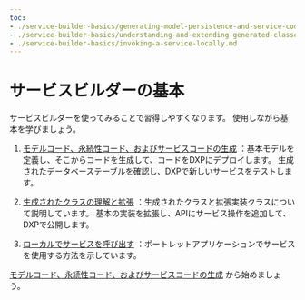 ```yaml
---
toc:
- ./service-builder-basics/generating-model-persistence-and-service-code.md
- ./service-builder-basics/understanding-and-extending-generated-classes.md
- ./service-builder-basics/invoking-a-service-locally.md
---
```

# サービスビルダーの基本

サービスビルダーを使ってみることで習得しやすくなります。 使用しながら基本を学びましょう。

1. [モデルコード、永続性コード、およびサービスコードの生成](./service-builder-basics/generating-model-persistence-and-service-code.md) ：基本モデルを定義し、そこからコードを生成して、コードをDXPにデプロイします。  生成されたデータベーステーブルを確認し、DXPで新しいサービスをテストします。

1. [生成されたクラスの理解と拡張](./service-builder-basics/understanding-and-extending-generated-classes.md) ：生成されたクラスと拡張実装クラスについて説明しています。 基本の実装を拡張し、APIにサービス操作を追加して、DXPで公開します。

1. [ローカルでサービスを呼び出す](./service-builder-basics/invoking-a-service-locally.md) ：ポートレットアプリケーションでサービスを使用する方法を示しています。

[モデルコード、永続性コード、およびサービスコードの生成](./service-builder-basics/generating-model-persistence-and-service-code.md) から始めましょう。